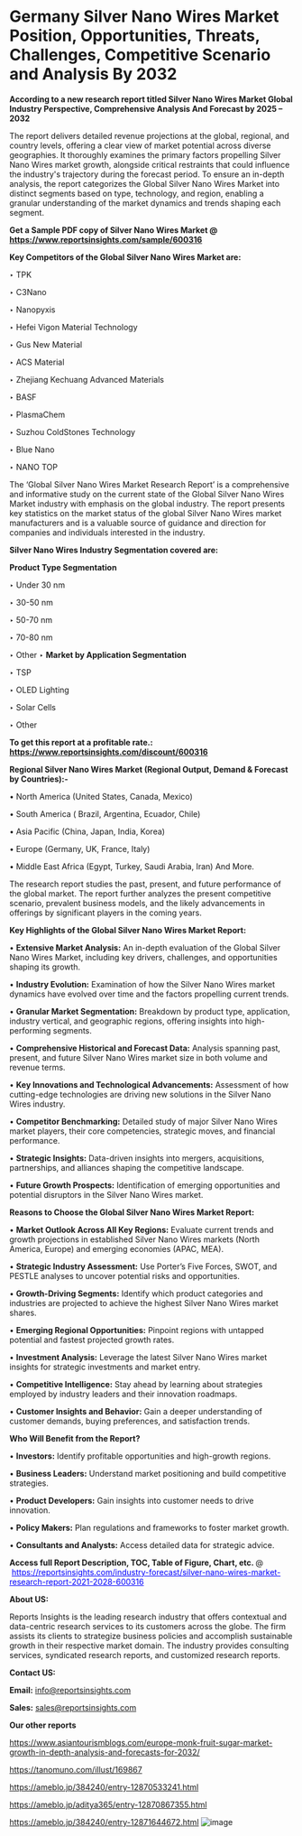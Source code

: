 # Germany Silver Nano Wires Market Position, Opportunities, Threats, Challenges, Competitive Scenario and Analysis By 2032

<strong>According to a new research report titled Silver Nano Wires Market Global Industry Perspective, Comprehensive Analysis And Forecast by 2025 – 2032</strong>

The report delivers detailed revenue projections at the global, regional, and country levels, offering a clear view of market potential across diverse geographies. It thoroughly examines the primary factors propelling Silver Nano Wires market growth, alongside critical restraints that could influence the industry's trajectory during the forecast period. To ensure an in-depth analysis, the report categorizes the Global Silver Nano Wires Market into distinct segments based on type, technology, and region, enabling a granular understanding of the market dynamics and trends shaping each segment.

<strong>Get a Sample PDF copy of Silver Nano Wires Market </strong><strong>@<a href=https://www.reportsinsights.com/sample/600316 style=color:#0000ff;> https://www.reportsinsights.com/sample/600316</a></strong></font>

<strong>Key Competitors of the Global Silver Nano Wires Market are:</strong>

‣ TPK

‣ C3Nano

‣ Nanopyxis

‣ Hefei Vigon Material Technology

‣ Gus New Material

‣ ACS Material

‣ Zhejiang Kechuang Advanced Materials

‣ BASF

‣ PlasmaChem

‣ Suzhou ColdStones Technology

‣ Blue Nano

‣ NANO TOP

The ‘Global Silver Nano Wires Market Research Report’ is a comprehensive and informative study on the current state of the Global Silver Nano Wires Market industry with emphasis on the global industry. The report presents key statistics on the market status of the global Silver Nano Wires market manufacturers and is a valuable source of guidance and direction for companies and individuals interested in the industry.

<strong>Silver Nano Wires Industry Segmentation covered are:</strong>

<strong>Product Type Segmentation</strong>

‣ Under 30 nm

‣ 30-50 nm

‣ 50-70 nm

‣ 70-80 nm

‣ Other
‣ 
<strong>Market by Application Segmentation</strong>

‣ TSP

‣ OLED Lighting

‣ Solar Cells

‣ Other

<strong>To get this report at a profitable rate.: <a href=https://www.reportsinsights.com/discount/600316 style=color:#0000ff;>https://www.reportsinsights.com/discount/600316</a></strong></font>

<strong>Regional Silver Nano Wires Market (Regional Output, Demand &amp; Forecast by Countries):-</strong>

• North America (United States, Canada, Mexico)

• South America ( Brazil, Argentina, Ecuador, Chile)

• Asia Pacific (China, Japan, India, Korea)

• Europe (Germany, UK, France, Italy)

• Middle East Africa (Egypt, Turkey, Saudi Arabia, Iran) And More.

The research report studies the past, present, and future performance of the global market. The report further analyzes the present competitive scenario, prevalent business models, and the likely advancements in offerings by significant players in the coming years.

<strong>Key Highlights of the Global Silver Nano Wires Market Report:</strong>

• <strong>Extensive Market Analysis:</strong> An in-depth evaluation of the Global Silver Nano Wires Market, including key drivers, challenges, and opportunities shaping its growth.

• <strong>Industry Evolution:</strong> Examination of how the Silver Nano Wires market dynamics have evolved over time and the factors propelling current trends.

• <strong>Granular Market Segmentation:</strong> Breakdown by product type, application, industry vertical, and geographic regions, offering insights into high-performing segments.

• <strong>Comprehensive Historical and Forecast Data:</strong> Analysis spanning past, present, and future Silver Nano Wires market size in both volume and revenue terms.

• <strong>Key Innovations and Technological Advancements:</strong> Assessment of how cutting-edge technologies are driving new solutions in the Silver Nano Wires industry.

• <strong>Competitor Benchmarking:</strong> Detailed study of major Silver Nano Wires market players, their core competencies, strategic moves, and financial performance.

• <strong>Strategic Insights:</strong> Data-driven insights into mergers, acquisitions, partnerships, and alliances shaping the competitive landscape.

• <strong>Future Growth Prospects:</strong> Identification of emerging opportunities and potential disruptors in the Silver Nano Wires market.

<strong>Reasons to Choose the Global Silver Nano Wires Market Report:</strong>

• <strong>Market Outlook Across All Key Regions:</strong> Evaluate current trends and growth projections in established Silver Nano Wires markets (North America, Europe) and emerging economies (APAC, MEA).

• <strong>Strategic Industry Assessment:</strong> Use Porter’s Five Forces, SWOT, and PESTLE analyses to uncover potential risks and opportunities.

• <strong>Growth-Driving Segments:</strong> Identify which product categories and industries are projected to achieve the highest Silver Nano Wires market shares.

• <strong>Emerging Regional Opportunities:</strong> Pinpoint regions with untapped potential and fastest projected growth rates.

• <strong>Investment Analysis:</strong> Leverage the latest Silver Nano Wires market insights for strategic investments and market entry.

• <strong>Competitive Intelligence:</strong> Stay ahead by learning about strategies employed by industry leaders and their innovation roadmaps.

• <strong>Customer Insights and Behavior:</strong> Gain a deeper understanding of customer demands, buying preferences, and satisfaction trends.

<strong>Who Will Benefit from the Report?</strong>

• <strong>Investors:</strong> Identify profitable opportunities and high-growth regions.

• <strong>Business Leaders:</strong> Understand market positioning and build competitive strategies.

• <strong>Product Developers:</strong> Gain insights into customer needs to drive innovation.

• <strong>Policy Makers:</strong> Plan regulations and frameworks to foster market growth.

• <strong>Consultants and Analysts:</strong> Access detailed data for strategic advice.
</ul>
<strong>Access full Report Description, TOC, Table of Figure, Chart, etc. </strong>@  <a href=https://reportsinsights.com/industry-forecast/silver-nano-wires-market-research-report-2021-2028-600316 style=color:#0000ff;>https://reportsinsights.com/industry-forecast/silver-nano-wires-market-research-report-2021-2028-600316</a></font>

<strong><strong>About US</strong>:</strong>

Reports Insights is the leading research industry that offers contextual and data-centric research services to its customers across the globe. The firm assists its clients to strategize business policies and accomplish sustainable growth in their respective market domain. The industry provides consulting services, syndicated research reports, and customized research reports.

<strong>Contact US:</strong>

<p class=""""><b>Email:</b> <a href=mailto:info@reportsinsights.com>info@reportsinsights.com</a></p>
<p class=""""><b>Sales:</b> <a href=mailto:sales@reportsinsights.com>sales@reportsinsights.com</a></p>

<strong>Our other reports</strong>

<a href=https://www.asiantourismblogs.com/europe-monk-fruit-sugar-market-growth-in-depth-analysis-and-forecasts-for-2032/>https://www.asiantourismblogs.com/europe-monk-fruit-sugar-market-growth-in-depth-analysis-and-forecasts-for-2032/</a>

<a href=https://tanomuno.com/illust/169867>https://tanomuno.com/illust/169867</a>

<a href=https://ameblo.jp/384240/entry-12870533241.html>https://ameblo.jp/384240/entry-12870533241.html</a>

<a href=https://ameblo.jp/aditya365/entry-12870867355.html>https://ameblo.jp/aditya365/entry-12870867355.html</a>

<a href=https://ameblo.jp/384240/entry-12871644672.html>https://ameblo.jp/384240/entry-12871644672.html</a>
![image](https://github.com/user-attachments/assets/395c7463-b356-4830-9c60-343f2b5ee698)
